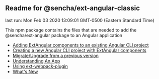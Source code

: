 ## Readme for @sencha/ext-angular-classic

last run: Mon Feb 03 2020 13:09:01 GMT-0500 (Eastern Standard Time)

This npm package contains the files that are needed to add the @sencha/ext-angular package to an Angular application

- [Adding ExtAngular components to an existing Angular CLI project](https://github.com/sencha/ext-angular/blob/ext-angular-7.1.1/packages/ext-angular-classic//Users/marcgusmano/_git/sencha/ext-allshared/generate/filetemplates/angular/guides/Adding_ExtAngular_to_Angular_CLI_project.md)
- [Creating a new Angular CLI project with ExtAngular components](https://github.com/sencha/ext-angular/blob/ext-angular-7.1.1/packages/ext-angular-classic//Users/marcgusmano/_git/sencha/ext-allshared/generate/filetemplates/angular/guides//Users/marcgusmano/_git/sencha/ext-allshared/generate/filetemplates/angular/guides/Creating_Angular_CLI_ExtAngular.md)
- [Migrate/Upgrade from a previous version](https://github.com/sencha/ext-angular/blob/ext-angular-7.1.1/packages/ext-angular-classic/MIGRATE.md)
- [Understanding An App](https://github.com/sencha/ext-angular/blob/ext-angular-7.1.1/packages/ext-angular-classic/UNDERSTANDING_AN_APP.md)
- [Using ext-webpack-plugin](https://github.com/sencha/ext-angular/blob/ext-angular-7.1.1/packages/ext-angular-classic/USING_EXT_WEBPACK_PLUGIN.md)
- [What's New](https://github.com/sencha/ext-angular/blob/ext-angular-7.1.1/packages/ext-angular-classic/WHATS_NEW.md)
